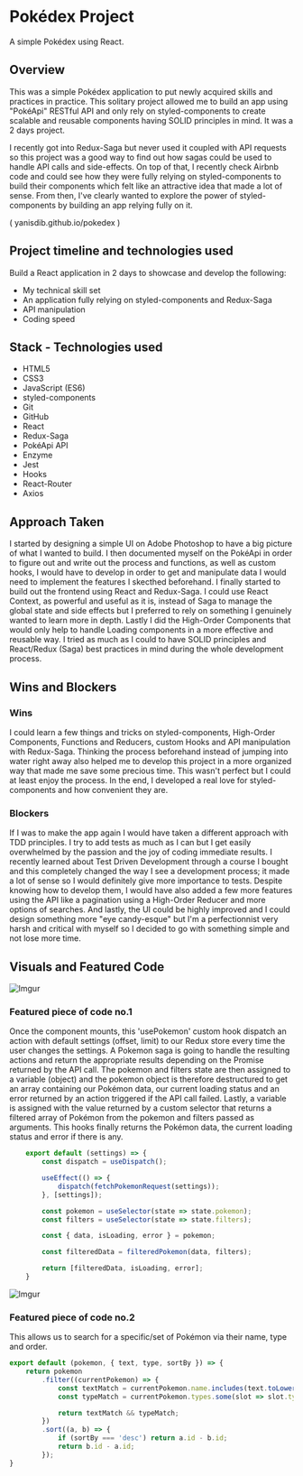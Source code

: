 # Pokédex Project
A simple Pokédex using React.

## Overview
This was a simple Pokédex application to put newly acquired skills and practices in practice. This solitary project allowed me to build an app using "PokéApi" RESTful API and only rely on styled-components to create scalable and reusable components having SOLID principles in mind. It was a 2 days project. 

I recently got into Redux-Saga but never used it coupled with API requests so this project was a good way to find out how sagas could be used to handle API calls and side-effects. On top of that, I recently check Airbnb code and could see how they were fully relying on styled-components to build their components which felt like an attractive idea that made a lot of sense. From then, I've clearly wanted to explore the power of styled-components by building an app relying fully on it. 

( yanisdib.github.io/pokedex )



## Project timeline and technologies used

Build a React application in 2 days to showcase and develop the following:
* My technical skill set
* An application fully relying on styled-components and Redux-Saga
* API manipulation
* Coding speed

## Stack - Technologies used

* HTML5
* CSS3
* JavaScript (ES6)
* styled-components
* Git
* GitHub
* React
* Redux-Saga
* PokéApi API
* Enzyme
* Jest
* Hooks
* React-Router
* Axios


## Approach Taken
I started by designing a simple UI on Adobe Photoshop to have a big picture of what I wanted to build. I then documented myself on the PokéApi in order to figure out and write out the process and functions, as well as custom hooks, I would have to develop in order to get and manipulate data I would need to implement the features I skecthed beforehand. I finally started to build out the frontend using React and Redux-Saga. I could use React Context, as powerful and useful as it is, instead of Saga to manage the global state and side effects but I preferred to rely on something I genuinely wanted to learn more in depth. Lastly I did the High-Order Components that would only help to handle Loading components in a more effective and reusable way. I tried as much as I could to have SOLID principles and React/Redux (Saga) best practices in mind during the whole development process.


## Wins and Blockers

### Wins
I could learn a few things and tricks on styled-components, High-Order Components, Functions and Reducers, custom Hooks and API manipulation with Redux-Saga. Thinking the process beforehand instead of jumping into water right away also helped me to develop this project in a more organized way that made me save some precious time. This wasn't perfect but I could at least enjoy the process. In the end, I developed a real love for styled-components and how convenient they are.

### Blockers
If I was to make the app again I would have taken a different approach with TDD principles. I try to add tests as much as I can but I get easily overwhelmed by the passion and the joy of coding immediate results. I recently learned about Test Driven Development through a course I bought and this completely changed the way I see a development process; it made a lot of sense so I would definitely give more importance to tests. Despite knowing how to develop them, I would have also added a few more features using the API like a pagination using a High-Order Reducer and more options of searches. And lastly, the UI could be highly improved and I could design something more "eye candy-esque" but I'm a perfectionnist very harsh and critical with myself so I decided to go with something simple and not lose more time.

## Visuals and Featured Code 


![Imgur](https://i.imgur.com/YTbx893.png)

### Featured piece of code no.1

Once the component mounts, this 'usePokemon' custom hook dispatch an action with default settings (offset, limit) to our Redux store every time the user changes the settings. A Pokemon saga is going to handle the resulting actions and return the appropriate results depending on the Promise returned by the API call. The pokemon and filters state are then assigned to a variable (object) and the pokemon object is therefore destructured to get an array containing our Pokémon data, our current loading status and an error returned by an action triggered if the API call failed. Lastly, a variable is assigned with the value returned by a custom selector that returns a filtered array of Pokémon from the pokemon and filters passed as arguments. This hooks finally returns the Pokémon data, the current loading status and error if there is any.

```javascript
    export default (settings) => {
        const dispatch = useDispatch();

        useEffect(() => {
            dispatch(fetchPokemonRequest(settings));
        }, [settings]);

        const pokemon = useSelector(state => state.pokemon);
        const filters = useSelector(state => state.filters);

        const { data, isLoading, error } = pokemon;

        const filteredData = filteredPokemon(data, filters);

        return [filteredData, isLoading, error];
    }
```

![Imgur](https://i.imgur.com/W2J0p7l.png)

### Featured piece of code no.2

This allows us to search for a specific/set of Pokémon via their name, type and order.

```javascript
export default (pokemon, { text, type, sortBy }) => {
    return pokemon
        .filter((currentPokemon) => {
            const textMatch = currentPokemon.name.includes(text.toLowerCase());
            const typeMatch = currentPokemon.types.some(slot => slot.type.name.includes(type));

            return textMatch && typeMatch;
        })
        .sort((a, b) => {
            if (sortBy === 'desc') return a.id - b.id;
            return b.id - a.id;
        });
}
```